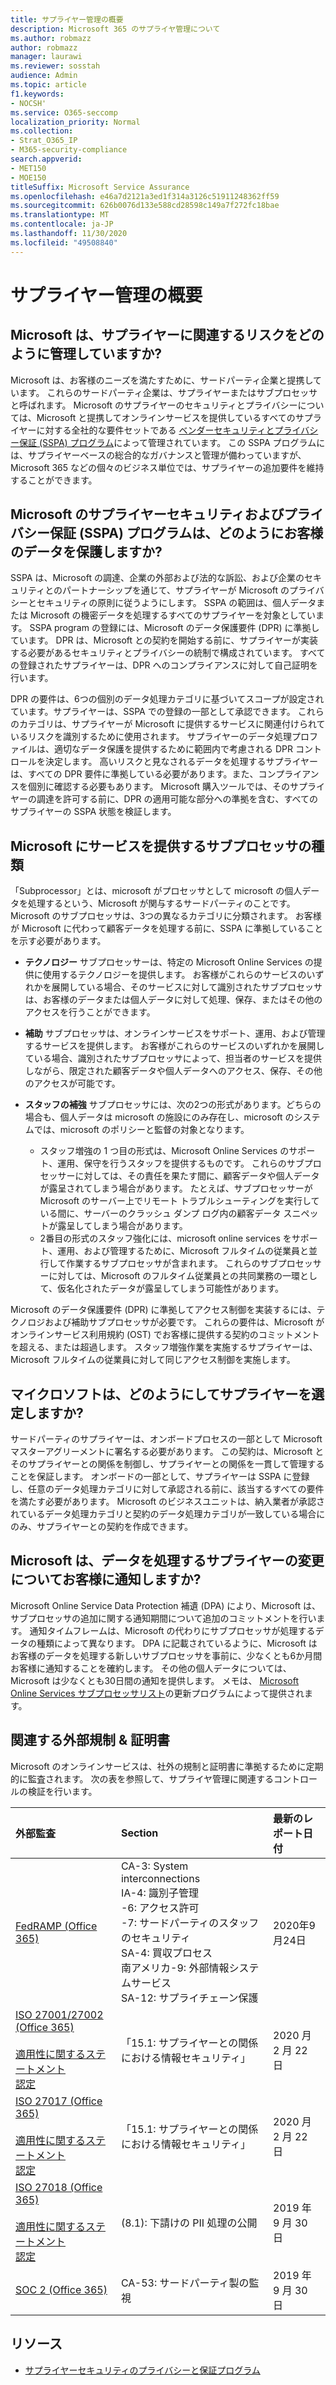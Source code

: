 ```yaml
---
title: サプライヤー管理の概要
description: Microsoft 365 のサプライヤ管理について
ms.author: robmazz
author: robmazz
manager: laurawi
ms.reviewer: sosstah
audience: Admin
ms.topic: article
f1.keywords:
- NOCSH'
ms.service: O365-seccomp
localization_priority: Normal
ms.collection:
- Strat_O365_IP
- M365-security-compliance
search.appverid:
- MET150
- MOE150
titleSuffix: Microsoft Service Assurance
ms.openlocfilehash: e46a7d2121a3ed1f314a3126c51911248362ff59
ms.sourcegitcommit: 626b0076d133e588cd28598c149a7f272fc18bae
ms.translationtype: MT
ms.contentlocale: ja-JP
ms.lasthandoff: 11/30/2020
ms.locfileid: "49508840"
---
```

# <a name="supplier-management-overview"></a>サプライヤー管理の概要

## <a name="how-does-microsoft-manage-risk-related-to-suppliers"></a>Microsoft は、サプライヤーに関連するリスクをどのように管理していますか?

Microsoft は、お客様のニーズを満たすために、サードパーティ企業と提携しています。 これらのサードパーティ企業は、サプライヤーまたはサブプロセッサと呼ばれます。 Microsoft のサプライヤーのセキュリティとプライバシーについては、Microsoft と提携してオンラインサービスを提供しているすべてのサプライヤーに対する全社的な要件セットである [ベンダーセキュリティとプライバシー保証 (SSPA) プログラム](https://www.microsoft.com/procurement/sspa?activetab=pivot1%3aprimaryr6)によって管理されています。 この SSPA プログラムには、サプライヤーベースの総合的なガバナンスと管理が備わっていますが、Microsoft 365 などの個々のビジネス単位では、サプライヤーの追加要件を維持することができます。

## <a name="how-does-microsofts-supplier-security-and-privacy-assurance-sspa-program-protect-customer-data"></a>Microsoft のサプライヤーセキュリティおよびプライバシー保証 (SSPA) プログラムは、どのようにお客様のデータを保護しますか?

SSPA は、Microsoft の調達、企業の外部および法的な訴訟、および企業のセキュリティとのパートナーシップを通じて、サプライヤーが Microsoft のプライバシーとセキュリティの原則に従うようにします。 SSPA の範囲は、個人データまたは Microsoft の機密データを処理するすべてのサプライヤーを対象としています。 SSPA program の登録には、Microsoft のデータ保護要件 (DPR) に準拠しています。 DPR は、Microsoft との契約を開始する前に、サプライヤーが実装する必要があるセキュリティとプライバシーの統制で構成されています。 すべての登録されたサプライヤーは、DPR へのコンプライアンスに対して自己証明を行います。

DPR の要件は、6つの個別のデータ処理カテゴリに基づいてスコープが設定されています。サプライヤーは、SSPA での登録の一部として承認できます。 これらのカテゴリは、サプライヤーが Microsoft に提供するサービスに関連付けられているリスクを識別するために使用されます。 サプライヤーのデータ処理プロファイルは、適切なデータ保護を提供するために範囲内で考慮される DPR コントロールを決定します。 高いリスクと見なされるデータを処理するサプライヤーは、すべての DPR 要件に準拠している必要があります。また、コンプライアンスを個別に確認する必要もあります。 Microsoft 購入ツールでは、そのサプライヤーの調達を許可する前に、DPR の適用可能な部分への準拠を含む、すべてのサプライヤーの SSPA 状態を検証します。

## <a name="what-types-of-subprocessors-provide-services-for-microsoft"></a>Microsoft にサービスを提供するサブプロセッサの種類

「Subprocessor」とは、microsoft がプロセッサとして microsoft の個人データを処理するという、Microsoft が関与するサードパーティのことです。 Microsoft のサブプロセッサは、3つの異なるカテゴリに分類されます。 お客様が Microsoft に代わって顧客データを処理する前に、SSPA に準拠していることを示す必要があります。

- **テクノロジー** サブプロセッサーは、特定の Microsoft Online Services の提供に使用するテクノロジーを提供します。 お客様がこれらのサービスのいずれかを展開している場合、そのサービスに対して識別されたサブプロセッサは、お客様のデータまたは個人データに対して処理、保存、またはその他のアクセスを行うことができます。
- **補助** サブプロセッサは、オンラインサービスをサポート、運用、および管理するサービスを提供します。 お客様がこれらのサービスのいずれかを展開している場合、識別されたサブプロセッサによって、担当者のサービスを提供しながら、限定された顧客データや個人データへのアクセス、保存、その他のアクセスが可能です。
- **スタッフの補強** サブプロセッサには、次の2つの形式があります。どちらの場合も、個人データは microsoft の施設にのみ存在し、microsoft のシステムでは、microsoft のポリシーと監督の対象となります。

    - スタッフ増強の 1 つ目の形式は、Microsoft Online Services のサポート、運用、保守を行うスタッフを提供するものです。 これらのサブプロセッサーに対しては、その責任を果たす間に、顧客データや個人データが露呈されてしまう場合があります。 たとえば、サブプロセッサーが Microsoft のサーバー上でリモート トラブルシューティングを実行している間に、サーバーのクラッシュ ダンプ ログ内の顧客データ スニペットが露呈してしまう場合があります。
    - 2番目の形式のスタッフ強化には、microsoft online services をサポート、運用、および管理するために、Microsoft フルタイムの従業員と並行して作業するサブプロセッサが含まれます。 これらのサブプロセッサーに対しては、Microsoft のフルタイム従業員との共同業務の一環として、仮名化されたデータが露呈してしまう可能性があります。

Microsoft のデータ保護要件 (DPR) に準拠してアクセス制御を実装するには、テクノロジおよび補助サブプロセッサが必要です。 これらの要件は、Microsoft がオンラインサービス利用規約 (OST) でお客様に提供する契約のコミットメントを超える、または超過します。 スタッフ増強作業を実施するサプライヤーは、Microsoft フルタイムの従業員に対して同じアクセス制御を実施します。

## <a name="how-does-microsoft-onboard-suppliers"></a>マイクロソフトは、どのようにしてサプライヤーを選定しますか?

サードパーティのサプライヤーは、オンボードプロセスの一部として Microsoft マスターアグリーメントに署名する必要があります。 この契約は、Microsoft とそのサプライヤーとの関係を制御し、サプライヤーとの関係を一貫して管理することを保証します。 オンボードの一部として、サプライヤーは SSPA に登録し、任意のデータ処理カテゴリに対して承認される前に、該当するすべての要件を満たす必要があります。 Microsoft のビジネスユニットは、納入業者が承認されているデータ処理カテゴリと契約のデータ処理カテゴリが一致している場合にのみ、サプライヤーとの契約を作成できます。

## <a name="how-does-microsoft-notify-customers-of-changes-to-suppliers-who-process-their-data"></a>Microsoft は、データを処理するサプライヤーの変更についてお客様に通知しますか?

Microsoft Online Service Data Protection 補遺 (DPA) により、Microsoft は、サブプロセッサの追加に関する通知期間について追加のコミットメントを行います。 通知タイムフレームは、Microsoft の代わりにサブプロセッサが処理するデータの種類によって異なります。 DPA に記載されているように、Microsoft はお客様のデータを処理する新しいサブプロセッサを事前に、少なくとも6か月間お客様に通知することを確約します。 その他の個人データについては、Microsoft は少なくとも30日間の通知を提供します。 メモは、 [Microsoft Online Services サブプロセッサリスト](https://servicetrust.microsoft.com/ViewPage/TrustDocumentsV3?command=Download&downloadType=Document&downloadId=926b2cf5-6b6e-43ca-9bc3-f73e961aad5f&tab=7f51cb60-3d6c-11e9-b2af-7bb9f5d2d913&docTab=7f51cb60-3d6c-11e9-b2af-7bb9f5d2d913_Subprocessor_List)の更新プログラムによって提供されます。

## <a name="related-external-regulations--certifications"></a>関連する外部規制 & 証明書

Microsoft のオンラインサービスは、社外の規制と証明書に準拠するために定期的に監査されます。 次の表を参照して、サプライヤ管理に関連するコントロールの検証を行います。

| **外部監査** | **Section** | **最新のレポート日付** |
|:--------------------|:------------|:-----------------------|  
| [FedRAMP (Office 365)](https://compliance.microsoft.com/compliancemanager) | CA-3: System interconnections <br> IA-4: 識別子管理 <br> -6: アクセス許可 <br> -7: サードパーティのスタッフのセキュリティ <br> SA-4: 買収プロセス <br> 南アメリカ-9: 外部情報システムサービス <br> SA-12: サプライチェーン保護 | 2020年9月24日 |
| [ISO 27001/27002 (Office 365)](https://servicetrust.microsoft.com/ViewPage/MSComplianceGuideV3?command=Download&downloadType=Document&downloadId=d7864d4f-e053-4cc4-a964-fa526d07c3be&tab=7027ead0-3d6b-11e9-b9e1-290b1eb4cdeb&docTab=7027ead0-3d6b-11e9-b9e1-290b1eb4cdeb_ISO_Reports) <br><br> [適用性に関するステートメント](https://servicetrust.microsoft.com/ViewPage/MSComplianceGuide?command=Download&downloadType=Document&downloadId=8ee1e46b-2ada-4e7b-bb7d-4c55a8cb6fcd&docTab=4ce99610-c9c0-11e7-8c2c-f908a777fa4d_ISO_Reports) <br> [認定](https://servicetrust.microsoft.com/ViewPage/MSComplianceGuideV3?command=Download&downloadType=Document&downloadId=1e84a14a-2468-45ac-9412-5e53250d57ec&tab=7027ead0-3d6b-11e9-b9e1-290b1eb4cdeb&docTab=7027ead0-3d6b-11e9-b9e1-290b1eb4cdeb_ISO_Reports) | 「15.1: サプライヤーとの関係における情報セキュリティ」 | 2020 月 2 月 22 日 |
| [ISO 27017 (Office 365)](https://servicetrust.microsoft.com/ViewPage/MSComplianceGuideV3?command=Download&downloadType=Document&downloadId=d7864d4f-e053-4cc4-a964-fa526d07c3be&tab=7027ead0-3d6b-11e9-b9e1-290b1eb4cdeb&docTab=7027ead0-3d6b-11e9-b9e1-290b1eb4cdeb_ISO_Reports) <br><br> [適用性に関するステートメント](https://servicetrust.microsoft.com/ViewPage/MSComplianceGuide?command=Download&downloadType=Document&downloadId=8ee1e46b-2ada-4e7b-bb7d-4c55a8cb6fcd&docTab=4ce99610-c9c0-11e7-8c2c-f908a777fa4d_ISO_Reports) <br> [認定](https://servicetrust.microsoft.com/ViewPage/MSComplianceGuideV3?command=Download&downloadType=Document&downloadId=70de0999-5451-43a3-9ef4-761e8fbfb1a3&tab=7027ead0-3d6b-11e9-b9e1-290b1eb4cdeb&docTab=7027ead0-3d6b-11e9-b9e1-290b1eb4cdeb_ISO_Reports) | 「15.1: サプライヤーとの関係における情報セキュリティ」 | 2020 月 2 月 22 日 |
| [ISO 27018 (Office 365)](https://servicetrust.microsoft.com/ViewPage/MSComplianceGuideV3?command=Download&downloadType=Document&downloadId=d7864d4f-e053-4cc4-a964-fa526d07c3be&tab=7027ead0-3d6b-11e9-b9e1-290b1eb4cdeb&docTab=7027ead0-3d6b-11e9-b9e1-290b1eb4cdeb_ISO_Reports) <br><br> [適用性に関するステートメント](https://servicetrust.microsoft.com/ViewPage/MSComplianceGuide?command=Download&downloadType=Document&downloadId=8ee1e46b-2ada-4e7b-bb7d-4c55a8cb6fcd&docTab=4ce99610-c9c0-11e7-8c2c-f908a777fa4d_ISO_Reports) <br> [認定](https://servicetrust.microsoft.com/ViewPage/MSComplianceGuideV3?command=Download&downloadType=Document&downloadId=43e89534-f48d-42ea-a7a7-3523ff516036&tab=7027ead0-3d6b-11e9-b9e1-290b1eb4cdeb&docTab=7027ead0-3d6b-11e9-b9e1-290b1eb4cdeb_ISO_Reports) |  (8.1): 下請けの PII 処理の公開 | 2019 年 9 月 30 日 |
| [SOC 2 (Office 365)](https://servicetrust.microsoft.com/ViewPage/MSComplianceGuideV3?command=Download&downloadType=Document&downloadId=fa062990-e758-4ddc-ace3-7fb21a301d09&tab=7027ead0-3d6b-11e9-b9e1-290b1eb4cdeb&docTab=7027ead0-3d6b-11e9-b9e1-290b1eb4cdeb_SOC_/_SSAE_16_Rep-11e9-b9e1-290b1eb4cdeb_SOC_/_SSAE_16_Reports) | CA-53: サードパーティ製の監視 | 2019 年 9 月 30 日 |

## <a name="resources"></a>リソース

- [サプライヤーセキュリティのプライバシーと保証プログラム](https://www.microsoft.com/procurement/sspa?activetab=pivot1%3aprimaryr6)
